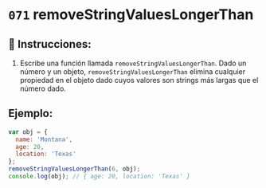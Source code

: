 # `071` removeStringValuesLongerThan

## 📝 Instrucciones:

1. Escribe una función llamada `removeStringValuesLongerThan`. Dado un número y un objeto, `removeStringValuesLongerThan` elimina cualquier propiedad en el objeto dado cuyos valores son strings más largas que el número dado.

## Ejemplo:

```Javascript
var obj = {
  name: 'Montana',
  age: 20,
  location: 'Texas'
};
removeStringValuesLongerThan(6, obj);
console.log(obj); // { age: 20, location: 'Texas' }
```
